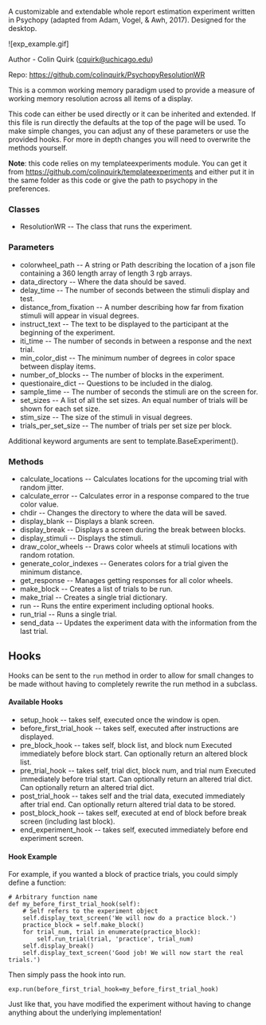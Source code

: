 A customizable and extendable whole report estimation experiment written in Psychopy (adapted from Adam, Vogel, & Awh, 2017). Designed for the desktop.

![exp_example.gif]

Author - Colin Quirk (cquirk@uchicago.edu)

Repo: https://github.com/colinquirk/PsychopyResolutionWR

This is a common working memory paradigm used to provide a measure of working memory resolution across all items of a display.

This code can either be used directly or it can be inherited and extended.
If this file is run directly the defaults at the top of the page will be
used. To make simple changes, you can adjust any of these parameters or use the provided hooks.
For more in depth changes you will need to overwrite the methods yourself.

**Note**: this code relies on my templateexperiments module. You can get it from
https://github.com/colinquirk/templateexperiments and either put it in the same folder as this
code or give the path to psychopy in the preferences.



### Classes
* ResolutionWR -- The class that runs the experiment.
    

### Parameters
* colorwheel_path -- A string or Path describing the location of a json file containing
        a 360 length array of length 3 rgb arrays.
* data_directory -- Where the data should be saved.
* delay_time -- The number of seconds between the stimuli display and test.
* distance_from_fixation -- A number describing how far from fixation stimuli will
        appear in visual degrees.
* instruct_text -- The text to be displayed to the participant at the beginning of the experiment.
* iti_time -- The number of seconds in between a response and the next trial.
* min_color_dist -- The minimum number of degrees in color space between display items.
* number_of_blocks -- The number of blocks in the experiment.
* questionaire_dict -- Questions to be included in the dialog.
* sample_time -- The number of seconds the stimuli are on the screen for.
* set_sizes -- A list of all the set sizes.
        An equal number of trials will be shown for each set size.
* stim_size -- The size of the stimuli in visual degrees.
* trials_per_set_size -- The number of trials per set size per block.

Additional keyword arguments are sent to template.BaseExperiment().

### Methods
* calculate_locations -- Calculates locations for the upcoming trial with random jitter.
* calculate_error -- Calculates error in a response compared to the true color value.
* chdir -- Changes the directory to where the data will be saved.
* display_blank -- Displays a blank screen.
* display_break -- Displays a screen during the break between blocks.
* display_stimuli -- Displays the stimuli.
* draw_color_wheels -- Draws color wheels at stimuli locations with random rotation.
* generate_color_indexes -- Generates colors for a trial given the minimum distance.
* get_response -- Manages getting responses for all color wheels.
* make_block -- Creates a list of trials to be run.
* make_trial -- Creates a single trial dictionary.
* run -- Runs the entire experiment including optional hooks.
* run_trial -- Runs a single trial.
* send_data -- Updates the experiment data with the information from the last trial.

## Hooks

Hooks can be sent to the `run` method in order to allow for small changes to be made without having to completely rewrite the run method in a subclass.

#### Available Hooks

- setup_hook -- takes self, executed once the window is open.
- before_first_trial_hook -- takes self, executed after instructions are displayed.
- pre_block_hook -- takes self, block list, and block num
    Executed immediately before block start.
    Can optionally return an altered block list.
- pre_trial_hook -- takes self, trial dict, block num, and trial num
    Executed immediately before trial start.
    Can optionally return an altered trial dict.
    Can optionally return an altered trial dict.
- post_trial_hook -- takes self and the trial data, executed immediately after trial end.
    Can optionally return altered trial data to be stored.
- post_block_hook -- takes self, executed at end of block before break screen (including
    last block).
- end_experiment_hook -- takes self, executed immediately before end experiment screen.

#### Hook Example

For example, if you wanted a block of practice trials, you could simply define a function:

```
# Arbitrary function name
def my_before_first_trial_hook(self):
    # Self refers to the experiment object
    self.display_text_screen('We will now do a practice block.')
    practice_block = self.make_block()
    for trial_num, trial in enumerate(practice_block):
        self.run_trial(trial, 'practice', trial_num)
    self.display_break()
    self.display_text_screen('Good job! We will now start the real trials.')
```

Then simply pass the hook into run.

```
exp.run(before_first_trial_hook=my_before_first_trial_hook)
```

Just like that, you have modified the experiment without having to change anything about the underlying implementation!
